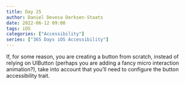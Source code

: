 ```yaml
---
title: Day 25
author: Daniel Devesa Derksen-Staats
date: 2022-06-12 09:00
tags: iOS
categories: ["Accessibility"]
series: ["365 Days iOS Accessibility"]
---
```


If, for some reason, you are creating a button from scratch, instead of relying on UIButton (perhaps you are adding a fancy micro interaction animation?), take into account that you’ll need to configure the button accessibility trait.

